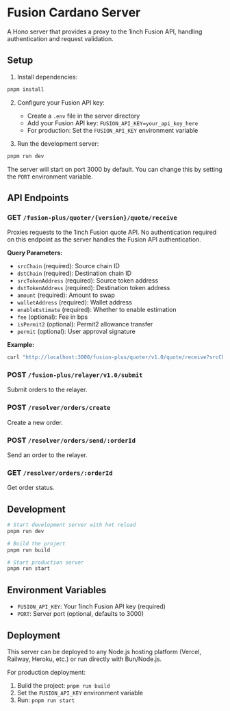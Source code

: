 # Fusion Cardano Server

A Hono server that provides a proxy to the 1inch Fusion API, handling authentication and request validation.

## Setup

1. Install dependencies:
```bash
pnpm install
```

2. Configure your Fusion API key:
   - Create a `.env` file in the server directory
   - Add your Fusion API key: `FUSION_API_KEY=your_api_key_here`
   - For production: Set the `FUSION_API_KEY` environment variable

3. Run the development server:
```bash
pnpm run dev
```

The server will start on port 3000 by default. You can change this by setting the `PORT` environment variable.

## API Endpoints

### GET `/fusion-plus/quoter/{version}/quote/receive`

Proxies requests to the 1inch Fusion quote API. No authentication required on this endpoint as the server handles the Fusion API authentication.

**Query Parameters:**
- `srcChain` (required): Source chain ID
- `dstChain` (required): Destination chain ID  
- `srcTokenAddress` (required): Source token address
- `dstTokenAddress` (required): Destination token address
- `amount` (required): Amount to swap
- `walletAddress` (required): Wallet address
- `enableEstimate` (required): Whether to enable estimation
- `fee` (optional): Fee in bps
- `isPermit2` (optional): Permit2 allowance transfer
- `permit` (optional): User approval signature

**Example:**
```bash
curl "http://localhost:3000/fusion-plus/quoter/v1.0/quote/receive?srcChain=1&dstChain=137&srcTokenAddress=0x...&dstTokenAddress=0x...&amount=1000000000000000000&walletAddress=0x...&enableEstimate=true"
```

### POST `/fusion-plus/relayer/v1.0/submit`

Submit orders to the relayer.

### POST `/resolver/orders/create`

Create a new order.

### POST `/resolver/orders/send/:orderId`

Send an order to the relayer.

### GET `/resolver/orders/:orderId`

Get order status.

## Development

```bash
# Start development server with hot reload
pnpm run dev

# Build the project
pnpm run build

# Start production server
pnpm run start
```

## Environment Variables

- `FUSION_API_KEY`: Your 1inch Fusion API key (required)
- `PORT`: Server port (optional, defaults to 3000)

## Deployment

This server can be deployed to any Node.js hosting platform (Vercel, Railway, Heroku, etc.) or run directly with Bun/Node.js.

For production deployment:
1. Build the project: `pnpm run build`
2. Set the `FUSION_API_KEY` environment variable
3. Run: `pnpm run start`
